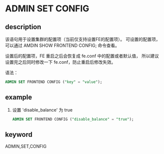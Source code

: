 # ADMIN SET CONFIG

## description

该语句用于设置集群的配置项（当前仅支持设置FE的配置项）。
可设置的配置项，可以通过 AMDIN SHOW FRONTEND CONFIG; 命令查看。

设置后的配置项，FE 重启之后会恢复成 fe.conf 中的配置或者默认值，
所以建议设置完之后同时修改一下 fe.conf，防止重启后修改失效。

语法：

```sql
ADMIN SET FRONTEND CONFIG ("key" = "value");
```

## example

1. 设置 'disable_balance' 为 true

    ```sql
    ADMIN SET FRONTEND CONFIG ("disable_balance" = "true");
    ```

## keyword

ADMIN,SET,CONFIG
